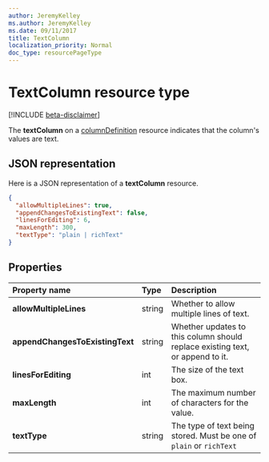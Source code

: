 ```yaml
---
author: JeremyKelley
ms.author: JeremyKelley
ms.date: 09/11/2017
title: TextColumn
localization_priority: Normal
doc_type: resourcePageType
---
```

# TextColumn resource type

[!INCLUDE [beta-disclaimer](../../includes/beta-disclaimer.md)]

The **textColumn** on a [columnDefinition](columndefinition.md) resource indicates that the column's values are text.

## JSON representation

Here is a JSON representation of a **textColumn** resource.
<!-- { "blockType": "resource", "@odata.type": "microsoft.graph.textColumn" } -->

```json
{
  "allowMultipleLines": true,
  "appendChangesToExistingText": false,
  "linesForEditing": 6,
  "maxLength": 300,
  "textType": "plain | richText"
}
```

## Properties

| Property name                   | Type   | Description
|:--------------------------------|:-------|:-----------------------------------------------
| **allowMultipleLines**          | string | Whether to allow multiple lines of text.
| **appendChangesToExistingText** | string | Whether updates to this column should replace existing text, or append to it.
| **linesForEditing**             | int    | The size of the text box.
| **maxLength**                   | int    | The maximum number of characters for the value.
| **textType**                    | string | The type of text being stored. Must be one of `plain` or `richText`

<!--
{
  "type": "#page.annotation",
  "description": "",
  "keywords": "",
  "section": "documentation",
  "tocPath": "Resources/TextColumn",
  "suppressions": [
    "Error: /api-reference/beta/resources/textColumn.md:\r\n      Exception processing links.\r\n    System.ArgumentException: Link Definition was null. Link text: !INCLUDE [beta-disclaimer](../../includes/beta-disclaimer.md)\r\n      at ApiDoctor.Validation.DocFile.get_LinkDestinations()\r\n      at ApiDoctor.Validation.DocSet.ValidateLinks(Boolean includeWarnings, String[] relativePathForFiles, IssueLogger issues, Boolean requireFilenameCaseMatch, Boolean printOrphanedFiles)"
  ]
}
-->
